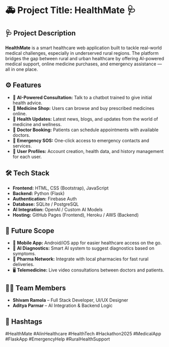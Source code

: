 # 🚑 Project Title: HealthMate 🩺

## 🩺 Project Description
**HealthMate** is a smart healthcare web application built to tackle real-world medical challenges, especially in underserved rural regions. The platform bridges the gap between rural and urban healthcare by offering AI-powered medical support, online medicine purchases, and emergency assistance — all in one place.

## ⚙️ Features
- 🤖 **AI-Powered Consultation:** Talk to a chatbot trained to give initial health advice.
- 💊 **Medicine Shop:** Users can browse and buy prescribed medicines online.
- 📰 **Health Updates:** Latest news, blogs, and updates from the world of medicine and wellness.
- 📅 **Doctor Booking:** Patients can schedule appointments with available doctors.
- 🚨 **Emergency SOS:** One-click access to emergency contacts and services.
- 👤 **User Profiles:** Account creation, health data, and history management for each user.

## 🛠 Tech Stack
- **Frontend:** HTML, CSS (Bootstrap), JavaScript
- **Backend:** Python (Flask)
- **Authentication:** Firebase Auth
- **Database:** SQLite / PostgreSQL
- **AI Integration:** OpenAI / Custom AI Models
- **Hosting:** GitHub Pages (Frontend), Heroku / AWS (Backend)

## 🔭 Future Scope
- 📱 **Mobile App:** Android/iOS app for easier healthcare access on the go.
- 🧠 **AI Diagnostics:** Smart AI system to suggest diagnostics based on symptoms.
- 🚚 **Pharma Network:** Integrate with local pharmacies for fast rural deliveries.
- 🖥️ **Telemedicine:** Live video consultations between doctors and patients.

## 👨‍💻 Team Members
- **Shivam Ramola** – Full Stack Developer, UI/UX Designer
- **Aditya Parmar** – AI Integration & Backend Logic


## 🔖 Hashtags
#HealthMate #AIinHealthcare #HealthTech #Hackathon2025 #MedicalApp #FlaskApp #EmergencyHelp #RuralHealthSupport
